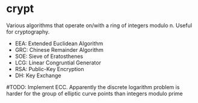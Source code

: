 # crypt
Various algorithms that operate on/with a ring of integers modulo n. Useful for cryptography.

- EEA: Extended Euclidean Algorithm 
- GRC: Chinese Remainder Algorithm
- SOE: Sieve of Eratosthenes
- LCG: Linear Congruntial Generator
- RSA: Public-Key Encryption
- DH:  Key Exchange

#TODO: Implement ECC. Apparently the discrete logarithm problem is harder for the group of elliptic curve points than integers modulo prime
